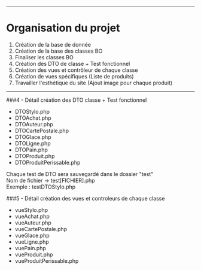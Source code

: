 
***

# Organisation du projet

<ol>
<li>Création de la base de donnée</li>
<li>Création de la base des classes BO</li>
<li>Finaliser les classes BO</li>
<li>Création des DTO de classe + Test fonctionnel</li>
<li>Création des vues et contrôleur de chaque classe</li>
<li>Création de vues spécifiques (Liste de produits)</li>
<li>Travailler l'esthétique du site (Ajout image pour chaque produit)</li>
</ol>

***


###4 - Détail création des DTO classe + Test fonctionnel

+ DTOStylo.php
+ DTOAchat.php
+ DTOAuteur.php 
+ DTOCartePostale.php
+ DTOGlace.php
+ DTOLigne.php
+ DTOPain.php
+ DTOProduit.php
+ DTOProduitPerissable.php

Chaque test de DTO sera sauvegardé dans le dossier "test"\
Nom de fichier -> test[FICHIER].php\
Exemple : testDTOStylo.php

###5 - Détail création des vues et controleurs de chaque classe

+ vueStylo.php
+ vueAchat.php
+ vueAuteur.php
+ vueCartePostale.php
+ vueGlace.php
+ vueLigne.php
+ vuePain.php
+ vueProduit.php
+ vueProduitPerissable.php

